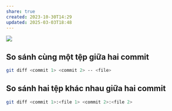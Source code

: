 ```yaml
---
share: true
created: 2023-10-30T14:29
updated: 2025-03-03T18:48
---
```

![](https://i.sstatic.net/GhE7a.png)
## So sánh cùng một tệp giữa hai commit
```bash
git diff <commit 1> <commit 2> -- <file>
```
## So sánh hai tệp khác nhau giữa hai commit
```bash
git diff <commit 1>:<file 1> <commit 2>:<file 2>
```

